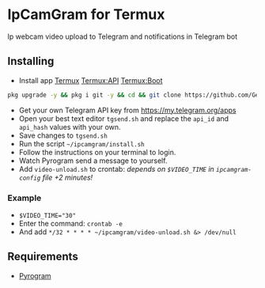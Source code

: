 # IpCamGram for Termux
Ip webcam video upload to Telegram and notifications in Telegram bot

## Installing
- Install app [Termux](https://f-droid.org/packages/com.termux/) [Termux:API](https://f-droid.org/packages/com.termux.api/) [Termux:Boot](https://f-droid.org/packages/com.termux.boot/)
``` bash
pkg upgrade -y && pkg i git -y && cd && git clone https://github.com/GennBe/ipcamgram.git && cd ipcamgram && chmod +x *.sh
```
- Get your own Telegram API key from https://my.telegram.org/apps
- Open your best text editor `tgsend.sh` and replace the `api_id` and `api_hash` values with your own.
- Save changes to `tgsend.sh`
- Run the script `~/ipcamgram/install.sh`
- Follow the instructions on your terminal to login.
- Watch Pyrogram send a message to yourself.
- Add `video-unload.sh` to crontab: *depends on `$VIDEO_TIME` in `ipcamgram-config` file +2 minutes!*
### Example
- `$VIDEO_TIME="30"`
- Enter the command:
`crontab -e`
- And add `*/32 * * * * ~/ipcamgram/video-unload.sh &> /dev/null`


## Requirements

- [Pyrogram](https://github.com/pyrogram/pyrogram)
